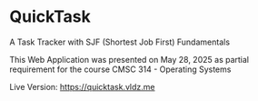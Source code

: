 # QuickTask
A Task Tracker with SJF (Shortest Job First) Fundamentals

This Web Application was presented on May 28, 2025 as partial requirement for the course CMSC 314 - Operating Systems

Live Version: https://quicktask.vldz.me
